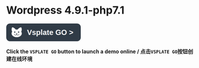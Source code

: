 # Wordpress 4.9.1-php7.1

<a href="https://www.vsplate.com/?docker-compose=https://github.com/vsplate/dcenvs/wordpress/4.9.1-php7.1"><img alt="VSPLATE GO" src="https://raw.githubusercontent.com/vsplate/images/master/vsgo_btn.png" width="200px"></a>

**Click the `VSPLATE GO` button to launch a demo online / 点击`VSPLATE GO`按钮创建在线环境**